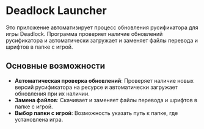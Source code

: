 # Deadlock Launcher

Это приложение автоматизирует процесс обновления русификатора для игры Deadlock. Программа проверяет наличие обновлений русификатора и автоматически загружает и заменяет файлы перевода и шрифтов в папке с игрой.

## Основные возможности

- **Автоматическая проверка обновлений**: Проверяет наличие новых версий русификатора на ресурсе и автоматически загружает обновления при их наличии.
- **Замена файлов**: Скачивает и заменяет файлы перевода и шрифтов в папке с игрой.
- **Выбор папки с игрой**: Возможность указать путь к папке, где установлена игра.

